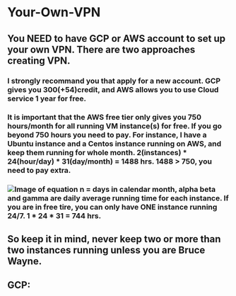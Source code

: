 # Your-Own-VPN
## You NEED to have GCP or AWS account to set up your own VPN. There are two approaches creating VPN.
### I strongly recommand you that apply for a new account. GCP gives you $300(+$54)credit, and AWS allows you to use Cloud service 1 year for free. 

### It is important that the AWS free tier only gives you 750 hours/month for all running VM instance(s) for free. If you go beyond 750 hours you need to pay. For instance, I have a Ubuntu instance and a Centos instance running on AWS, and keep them running for whole month. 2(instances) * 24(hour/day) * 31(day/month) = 1488 hrs. 1488 > 750, you need to pay extra. 

### ![Image of equation](https://github.com/shanerbo/Your-Own-VPN/blob/master/Sumation.gif) n = days in calendar month, alpha beta and gamma are daily average running time for each instance. If you are in free tire, you can only have **ONE** instance running 24/7. 1 * 24 * 31 = 744 hrs.
## **So keep it in mind, never keep two or more than two instances running unless you are Bruce Wayne.**

## GCP:
